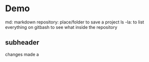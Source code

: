 # Demo
md: markdown
repository: place/folder to save a project
ls -la: to list everything on gitbash to see what inside the repository
## subheader
changes made a